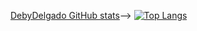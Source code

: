 

<!--
**DebyDelgado/DebyDelgado** is a ✨ _special_ ✨ repository because its `README.md` (this file) appears on your GitHub profile.

Here are some ideas to get you started:

- 🔭 I’m currently working on ...
- 🌱 I’m currently learning ...
- 👯 I’m looking to collaborate on ...
- 🤔 I’m looking for help with ...
- 💬 Ask me about ...
- 📫 How to reach me: ...
- 😄 Pronouns: ...
- ⚡ Fun fact: ...
-->

[DebyDelgado GitHub stats](https://github-readme-stats.vercel.app/api?username=DebyDelgado&theme=dracula&show_icons=true)-->
 [![Top Langs](https://github-readme-stats.vercel.app/api/top-langs/?username=DebyDelgado&layout=compact&theme=dracula&)](https://github.com/DebyDelgado/github-readme-stats)

